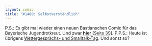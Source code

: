 ```yaml
---
layout: comic
title: "#1480: Selbstverständlich"
---
```


P.S.:
Es gibt mal wieder einen neuen Bastianschen Comic für das Bayerische Jugendrotkreut. Und zwar <a href="http://www.jrk.brk.de/html/publikationen/detail.php?baff=baff-3-2009"><strong>hier</strong> [Seite 39]</a>. 
P.P.S.: 
Heute ist übrigens <a href="http://www.fonflatter.de/kalender">Wettergesprächs- und Smalltalk-Tag</a>. Und sonst so?
